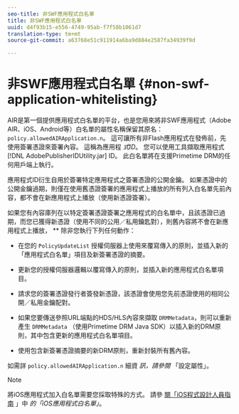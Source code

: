 ```yaml
---
seo-title: 非SWF應用程式白名單
title: 非SWF應用程式白名單
uuid: d4f93b15-e556-4749-95ab-f7f58b1061d7
translation-type: tm+mt
source-git-commit: a63768e51c911914a6ba9d884e2587fa34939f9d

---
```



# 非SWF應用程式白名單 {#non-swf-application-whitelisting}

AIR是第一個提供應用程式白名單的平台，也是您用來將非SWF應用程式（Adobe AIR、iOS、Android等）白名單的屬性名稱保留其原名： `policy.allowedAIRApplication.n`。 這可讓所有非Flash應用程式在發佈前，先使用簽署憑證來簽署內容。 這稱為應用程 *式ID*。 您可以使用工具擷取應用程式 [!DNL AdobePublisherIDUtility.jar] ID。 此白名單將在支援Primetime DRM的任何用戶端上執行。

應用程式ID衍生自用於簽署特定應用程式之簽署憑證的公開金鑰。 如果憑證中的公開金鑰過期，則僅在使用舊憑證簽署的應用程式上播放的所有列入白名單先前內容，都不會在新應用程式上播放（使用新憑證簽署）。

如果您有內容庫列在以特定簽署憑證簽署之應用程式的白名單中，且該憑證已過期，而您已獲得新憑證（使用不同的公用／私用鑰匙對），則舊內容將不會在新應用程式上播放， ** 除非您執行下列任何動作：

* 在您的 `PolicyUpdateList` 授權伺服器上使用來覆寫傳入的原則，並插入新的「應用程式白名單」項目及新簽署憑證的摘要。
* 更新您的授權伺服器邏輯以覆寫傳入的原則，並插入新的應用程式白名單項目。
* 請求您的簽署憑證發行者簽發新憑證，該憑證會使用您先前憑證使用的相同公開／私用金鑰配對。
* 如果您要傳送參照URL端點的HDS/HLS內容來擷取 `DRMMetadata`，則可以重新產生 `DRMMetadata` （使用Primetime DRM Java SDK）以插入新的DRM原則，其中包含更新的應用程式白名單項目。

* 使用包含新簽署憑證摘要的新DRM原則，重新封裝所有舊內容。

如需詳 `policy.allowedAIRApplication.n` 細資 *訊，請參閱* 「設定屬性」。

>[!NOTE]
>
>將iOS應用程式加入白名單需要您採取特殊的方式。 請參 [閱「iOS程式設計人員指南](../../../../../programming/tvsdk-3x-ios-prog/ios-3x-drm-content-security/ios-3x-whitelist-your-ios-application.md) 」中 *的「iOS應用程式白名單」*。